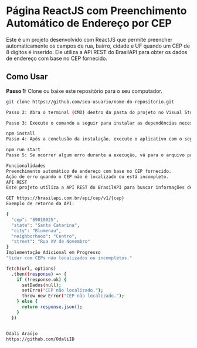 # Página ReactJS com Preenchimento Automático de Endereço por CEP

Este é um projeto desenvolvido com ReactJS que permite preencher automaticamente os campos de rua, bairro, cidade e UF quando um CEP de 8 dígitos é inserido. Ele utiliza a API REST do BrasilAPI para obter os dados de endereço com base no CEP fornecido.

## Como Usar

**Passo 1:** Clone ou baixe este repositório para o seu computador.

```bash
git clone https://github.com/seu-usuario/nome-do-repositorio.git

Passo 2: Abra o terminal (CMD) dentro da pasta do projeto no Visual Studio Code.

Passo 3: Execute o comando a seguir para instalar as dependências necessárias.

npm install
Passo 4: Após a conclusão da instalação, execute o aplicativo com o seguinte comando:

npm run start
Passo 5: Se ocorrer algum erro durante a execução, vá para o arquivo package.json e selecione a opção "Depurar" em scripts.

Funcionalidades
Preenchimento automático de endereço com base no CEP fornecido.
Ação de erro quando o CEP não é localizado ou está incompleto.
API REST
Este projeto utiliza a API REST do BrasilAPI para buscar informações de endereço com base no CEP inserido. A URL da API é a seguinte:

GET https://brasilapi.com.br/api/cep/v1/{cep}
Exemplo de retorno da API:

{
  "cep": "89010025",
  "state": "Santa Catarina",
  "city": "Blumenau",
  "neighborhood": "Centro",
  "street": "Rua XV de Novembro"
}
Implementação Adicional em Progresso
"lidar com CEPs não localizados ou incompletos."

fetch(url, options)
  .then((response) => {
    if (!response.ok) {
      setDados(null);
      setErro("CEP não localizado.");
      throw new Error("CEP não localizado.");
    } else {
      return response.json();
    }
  })


Odali Araújo
https://github.com/OdaliID